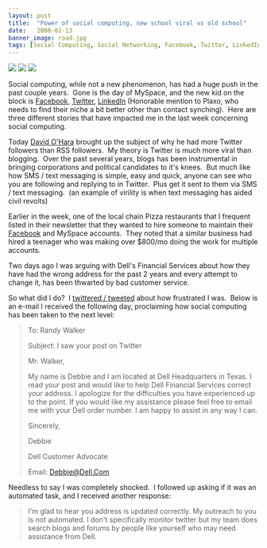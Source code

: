 ```yaml
---
layout: post
title:  "Power of social computing, new school viral vs old school"
date:   2008-02-13
banner_image: road.jpg
tags: [Social Computing, Social Networking, Facebook, Twitter, LinkedIn, Viral]
---
```


[![](http://assets0.twitter.com/images/twitter.gif?1202865923)](http://twitter.com/vonlar) [![](http://www.linkedin.com/img/logos/logo.gif)](http://www.linkedin.com/in/vonlar) [![](http://money.cnn.com/blogs/browser/uploaded_images/logo_facebook-rgb-7inch-785733.jpg)](http://www.facebook.com/profile.php?id=565952914)

Social computing, while not a new phenomenon, has had a huge push in the past couple years.  Gone is the day of MySpace, and the new kid on the block is [Facebook](http://www.facebook.com/profile.php?id=565952914), [Twitter](http://twitter.com/vonlar), [LinkedIn](http://www.linkedin.com/in/vonlar) (Honorable mention to Plaxo, who needs to find their niche a bit better other than contact synching).  Here are three different stories that have impacted me in the last week concerning social computing.

Today [David O'Hara](http://blog.davidohara.net/) brought up the subject of why he had more Twitter followers than RSS followers.  My theory is Twitter is much more viral than blogging.  Over the past several years, blogs has been instrumental in bringing corporations and political candidates to it's knees.  But much like how SMS / text messaging is simple, easy and quick, anyone can see who you are following and replying to in Twitter.  Plus get it sent to them via SMS / text messaging.  (an example of virility is when text messaging has aided civil revolts)

Earlier in the week, one of the local chain Pizza restaurants that I frequent listed in their newsletter that they wanted to hire someone to maintain their [Facebook](http://www.facebook.com/profile.php?id=565952914) and MySpace accounts.  They noted that a similar business had hired a teenager who was making over $800/mo doing the work for multiple accounts.

Two days ago I was arguing with Dell's Financial Services about how they have had the wrong address for the past 2 years and every attempt to change it, has been thwarted by bad customer service.

So what did I do?  I [twittered / tweeted](http://twitter.com/) about how frustrated I was.  Below is an e-mail I received the following day, proclaiming how social computing has been taken to the next level:

> To: Randy Walker
> 
> Subject: I saw your post on Twitter
> 
> Mr. Walker,
> 
> My name is Debbie and I am located at Dell Headquarters in Texas. I read your post and would like to help Dell Financial Services correct your address. I apologize for the difficulties you have experienced up to the point. If you would like my assistance please feel free to email me with your Dell order number. I am happy to assist in any way I can.
> 
> Sincerely,
> 
> Debbie
> 
> Dell Customer Advocate
> 
> Email: [Debbie@Dell.Com](mailto:Debbie@Dell.Com)

Needless to say I was completely shocked.  I followed up asking if it was an automated task, and I received another response:

> I'm glad to hear you address is updated correctly. My outreach to you is not automated. I don't specifically monitor twitter but my team does search blogs and forums by people like yourself who may need assistance from Dell.